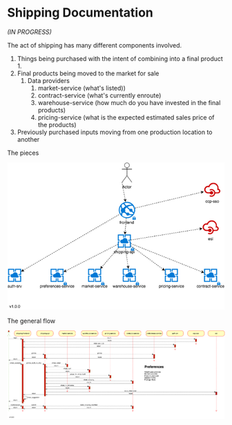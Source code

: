 # Shipping Documentation

_(IN PROGRESS)_

The act of shipping has many different components involved.

1. Things being purchased with the intent of combining into a final product
    1.
2. Final products being moved to the market for sale
    1. Data providers
        1. market-service (what's listed))
        2. contract-service (what's currently enroute)
        3. warehouse-service (how much do you have invested in the final products)
        4. pricing-service (what is the expected estimated sales price of the products)
3. Previously purchased inputs moving from one production location to another

The pieces

![Shipping Pieces](images/ShippingPieces.png)

The general flow

![Shipping Flow](images/ShippingFlow.png)

